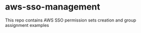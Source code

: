 # aws-sso-management
This repo contains AWS SSO permission sets creation and group assignment examples
